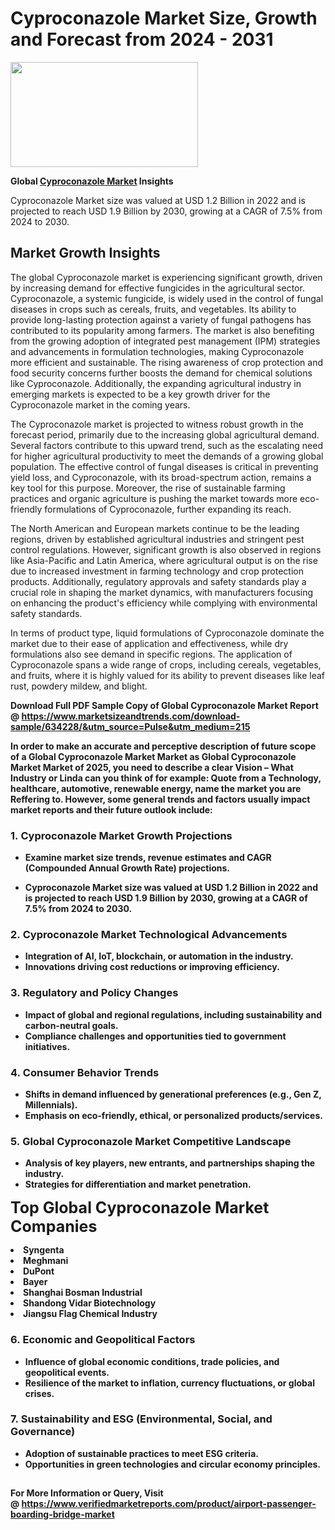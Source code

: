 <H1>Cyproconazole Market Size, Growth and Forecast from 2024 - 2031</H1><img class="aligncenter size-medium wp-image-584254" src="https://thirdeyenews.in/wp-content/uploads/2024/09/Global-Market-Research-300x168.jpeg" alt="" width="300" height="168" /><p><strong>Global&nbsp;<a href="https://www.marketsizeandtrends.com/download-sample/634228/&amp;utm_source=Pulse&amp;utm_medium=215">Cyproconazole Market</a> Insights</strong></p><p>Cyproconazole Market size was valued at USD 1.2 Billion in 2022 and is projected to reach USD 1.9 Billion by 2030, growing at a CAGR of 7.5% from 2024 to 2030.</p><p><h2>Market Growth Insights</h2> <p>The global Cyproconazole market is experiencing significant growth, driven by increasing demand for effective fungicides in the agricultural sector. Cyproconazole, a systemic fungicide, is widely used in the control of fungal diseases in crops such as cereals, fruits, and vegetables. Its ability to provide long-lasting protection against a variety of fungal pathogens has contributed to its popularity among farmers. The market is also benefiting from the growing adoption of integrated pest management (IPM) strategies and advancements in formulation technologies, making Cyproconazole more efficient and sustainable. The rising awareness of crop protection and food security concerns further boosts the demand for chemical solutions like Cyproconazole. Additionally, the expanding agricultural industry in emerging markets is expected to be a key growth driver for the Cyproconazole market in the coming years.</p> <p><strong></strong></p> <p>The Cyproconazole market is projected to witness robust growth in the forecast period, primarily due to the increasing global agricultural demand. Several factors contribute to this upward trend, such as the escalating need for higher agricultural productivity to meet the demands of a growing global population. The effective control of fungal diseases is critical in preventing yield loss, and Cyproconazole, with its broad-spectrum action, remains a key tool for this purpose. Moreover, the rise of sustainable farming practices and organic agriculture is pushing the market towards more eco-friendly formulations of Cyproconazole, further expanding its reach.</p> <p>The North American and European markets continue to be the leading regions, driven by established agricultural industries and stringent pest control regulations. However, significant growth is also observed in regions like Asia-Pacific and Latin America, where agricultural output is on the rise due to increased investment in farming technology and crop protection products. Additionally, regulatory approvals and safety standards play a crucial role in shaping the market dynamics, with manufacturers focusing on enhancing the product's efficiency while complying with environmental safety standards.</p> <p>In terms of product type, liquid formulations of Cyproconazole dominate the market due to their ease of application and effectiveness, while dry formulations also see demand in specific regions. The application of Cyproconazole spans a wide range of crops, including cereals, vegetables, and fruits, where it is highly valued for its ability to prevent diseases like leaf rust, powdery mildew, and blight.</p> <p><strong></p><p><span class=""><strong>Download Full PDF Sample Copy of Global Cyproconazole Market Report</strong> @ <a href="https://www.marketsizeandtrends.com/download-sample/634228/&amp;utm_source=Pulse&amp;utm_medium=215" target="_blank">https://www.marketsizeandtrends.com/download-sample/634228/&amp;utm_source=Pulse&amp;utm_medium=215</a></span></p><p>In order to make an accurate and perceptive description of future scope of a Global&nbsp;Cyproconazole Market Market as Global&nbsp;Cyproconazole Market Market of 2025, you need to describe a clear Vision &ndash; What Industry or Linda can you think of for example: Quote from a Technology, healthcare, automotive, renewable energy, name the market you are Reffering to. However, some general trends and factors usually impact market reports and their future outlook include:</p><h3>1.&nbsp;<strong>Cyproconazole Market Growth Projections</strong></h3><ul><li>Examine market size trends, revenue estimates and CAGR (Compounded Annual Growth Rate) projections.</li><li><p>Cyproconazole Market size was valued at USD 1.2 Billion in 2022 and is projected to reach USD 1.9 Billion by 2030, growing at a CAGR of 7.5% from 2024 to 2030.</p></li></ul><h3>2.&nbsp;<strong>Cyproconazole Market Technological Advancements</strong></h3><ul><li>Integration of AI, IoT, blockchain, or automation in the industry.</li><li>Innovations driving cost reductions or improving efficiency.</li></ul><h3>3.&nbsp;<strong>Regulatory and Policy Changes</strong></h3><ul><li>Impact of global and regional regulations, including sustainability and carbon-neutral goals.</li><li>Compliance challenges and opportunities tied to government initiatives.</li></ul><h3>4.&nbsp;<strong>Consumer Behavior Trends</strong></h3><ul><li>Shifts in demand influenced by generational preferences (e.g., Gen Z, Millennials).</li><li>Emphasis on eco-friendly, ethical, or personalized products/services.</li></ul><h3>5.&nbsp;<strong>Global Cyproconazole Market Competitive Landscape</strong></h3><ul><li>Analysis of key players, new entrants, and partnerships shaping the industry.</li><li>Strategies for differentiation and market penetration.</li></ul><p data-pm-slice="1 1 []"><span style="color: inherit; font-family: inherit; font-size: 25px;">Top Global Cyproconazole Market Companies</span></p><div class="" data-test-id=""><p><li>Syngenta</li><li> Meghmani</li><li> DuPont</li><li> Bayer</li><li> Shanghai Bosman Industrial</li><li> Shandong Vidar Biotechnology</li><li> Jiangsu Flag Chemical Industry</li></p></div><h3>6.&nbsp;<strong>Economic and Geopolitical Factors</strong></h3><ul><li>Influence of global economic conditions, trade policies, and geopolitical events.</li><li>Resilience of the market to inflation, currency fluctuations, or global crises.</li></ul><h3>7.&nbsp;<strong>Sustainability and ESG (Environmental, Social, and Governance)</strong></h3><ul><li>Adoption of sustainable practices to meet ESG criteria.</li><li>Opportunities in green technologies and circular economy principles.</li></ul><h2><strong style="font-size: 14px;">For More Information or Query, Visit @&nbsp;</strong><a style="background-color: #ffffff; font-size: 14px;" href="https://www.marketsizeandtrends.com/report/cyproconazole-market/" target="_blank">https://www.verifiedmarketreports.com/product/airport-passenger-boarding-bridge-market</a></h2>
